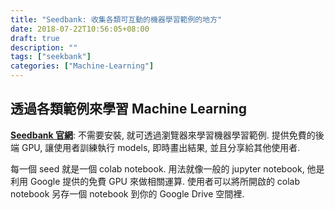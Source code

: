```yaml
---
title: "Seedbank: 收集各類可互動的機器學習範例的地方"
date: 2018-07-22T10:56:05+08:00
draft: true
description: ""
tags: ["seekbank"]
categories: ["Machine-Learning"]
---
```

## 透過各類範例來學習 Machine Learning
[**Seedbank 官網**](http://tools.google.com/seedbank/): 不需要安裝, 就可透過瀏覽器來學習機器學習範例. 提供免費的後端 GPU, 讓使用者訓練執行 models, 即時畫出結果, 並且分享給其他使用者.

每一個 seed 就是一個 colab notebook. 用法就像一般的 jupyter notebook, 他是利用 Google 提供的免費 GPU 來做相關運算. 使用者可以將所開啟的 colab notebook 另存一個 notebook 到你的 Google Drive 空間裡.
